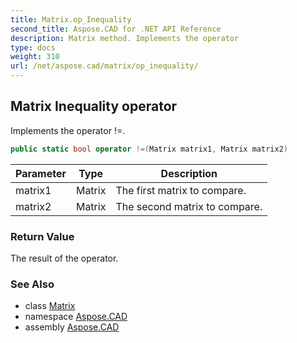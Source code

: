 ```yaml
---
title: Matrix.op_Inequality
second_title: Aspose.CAD for .NET API Reference
description: Matrix method. Implements the operator 
type: docs
weight: 310
url: /net/aspose.cad/matrix/op_inequality/
---
```

## Matrix Inequality operator

Implements the operator !=.

```csharp
public static bool operator !=(Matrix matrix1, Matrix matrix2)
```

| Parameter | Type | Description |
| --- | --- | --- |
| matrix1 | Matrix | The first matrix to compare. |
| matrix2 | Matrix | The second matrix to compare. |

### Return Value

The result of the operator.

### See Also

* class [Matrix](../)
* namespace [Aspose.CAD](../../../aspose.cad/)
* assembly [Aspose.CAD](../../../)


